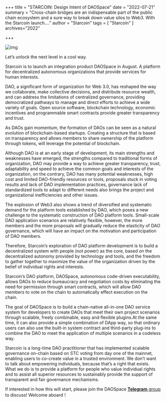 +++
title = "STARCOIN: Design Intent of DAOSpace"
date = "2022-07-21"
summary = "Cross-chain bridges are an indispensable part of the public chain ecosystem and a sure way to break down value silos to Web3. With the Starcoin launch...."
author = "Starcoin"
tags = [
    "Starcoin"
]
archives="2022"

+++

![img](/images/hackathon/design-1.png)

Let’s unlock the next level in a cool way.

Starcoin is to launch an integration product DAOSpace in August. A platform for decentralized autonomous organizations that provide services for human interests.

DAO, a significant form of organization for Web 3.0, has reshaped the way we collaborate, make collective decisions, and distribute resource wealth, and can address the limitations of centralized governance, providing democratized pathways to manage and direct efforts to achieve a wide variety of goals. Open source software, blockchain technology, economic incentives and programmable smart contracts provide greater transparency and trust.

As DAOs gain momentum, the formation of DAOs can be seen as a natural evolution of blockchain-based startups. Creating a structure that is based on transparency and allows members to share ownership of the platform through tokens, will leverage the potential of blockchain.

Although DAO is at an early stage of development, its main strengths and weaknesses have emerged, the strengths compared to traditional forms of organization, DAO may provide a way to achieve greater transparency, trust, adaptability and speed to achieve the common goals and interests of the organization, on the contrary, DAO has many potential weaknesses, high cost and limited DAO-friendly resources or tools, proposals stuck in voting results and lack of DAO implementation practices, governance lack of standardized tools to adapt to different needs also brings the project and organizational inefficiencies and other issues.

The explosion of Web3 also shows a trend of diversified and systematic demand for the platform tools established by DAO, which poses a new challenge to the systematic construction of DAO platform tools. Small-scale DAO application scenarios are relatively flexible, however, the more members and the more proposals will gradually reduce the elasticity of DAO governance, which will have an impact on the motivation and participation of DAO members.

Therefore, Starcoin’s exploration of DAO platform development is to build a decentralized system with people (not power) as the core, based on the decentralized autonomy provided by technology and tools, and the freedom to gather together to maximize the value of the organization driven by the belief of individual rights and interests.

Starcoin’s DAO platform, DAOSpace, autonomous code-driven executability, allows DAOs to reduce bureaucracy and negotiation costs by eliminating the need for permission through smart contracts, which will allow DAO members to vote on the chain to automatically effect execution on the chain.

The goal of DAOSpace is to build a chain-native all-in-one DAO service system for developers to create DAOs that meet their own project scenarios through scalable, freely combinable, easy and flexible plugins.At the same time, it can also provide a simple combination of DApp way, so that ordinary users can also use the built-in system contract and third-party plug-ins to combine the DAO to meet the application of multiple scenarios in a codeless way.

Starcoin is a long-time DAO practitioner that has implemented scalable governance on-chain based on STC voting from day one of the mainnet, enabling users to co-create value in a trusted environment. We don’t want to talk about empowering individuals, because that’s a right that exists. What we do is to provide a platform for people who value individual rights and to assist all superior resources to sustainably provide the support of transparent and fair governance mechanisms.

If interested in how this will start, please join the DAOSpace [**Telegram** group](https://t.me/starcoin_daospace) to discuss! Welcome aboard！